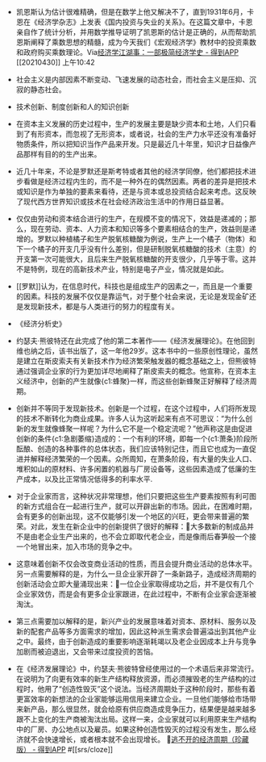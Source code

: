 - 凯恩斯认为估计很难精确，但是在数学上他又解决不了，直到1931年6月，卡恩在《经济学杂志》上发表《国内投资与失业的关系》。在这篇文章中，卡恩亲自作了统计分析，并用数学推导证明了凯恩斯的估计是正确的，从而帮助凯恩斯阐释了乘数思想的精髓，成为今天我们《宏观经济学》教材中的投资乘数和政府购买乘数理论。Via[经济学江湖事：一部极简经济学史 - 得到APP](https://www.dedao.cn/reader?id=qPKdG1m9B8MaveyJdxRzNnKYlqgVZ3k4ezwo5pL7E4m1r26kQjXDAPObGkYgJ4pN) [[20210430]] 上午10:42
- 社会主义是内部因素不断变动、飞速发展的动态社会，而社会主义是压抑、沉寂的静态社会。
- 技术创新、制度创新和人的知识创新
- 在资本主义发展的历史过程中，生产的发展主要是缺少资本和土地，人们只看到了有形资本，而忽视了无形资本，或者说，社会的生产力水平还没有准备好物质条件，所以把知识当作产品来开发。只是最近几十年里，知识才日益像产品那样有目的的生产出来。
- 近几十年来，不论是罗默还是斯考特或者其他的经济学同僚，他们都把技术进步看做是经济过程内生的，而不是一种外在的偶然因素。两者的差异是把技术或知识是作为单独的要素来看待，还是与资本或总投资结合起来考虑。这反映了现代西方世界知识或技术在社会经济政治生活中的作用日益显著。
- 仅仅由劳动和资本结合进行的生产，在规模不变的情况下，效益是递减的；那么，现在劳动、资本、人力资本和知识等多个要素相结合的生产，效益则是递增的。罗默以种植橘子和生产脱氧核糖酸为例说，生产上一个橘子（物体）和下一个橘子的开支几乎没有什么差别，但是研制脱氧核糖酸的技术（主意）的开支第一次可能很大，且后来生产脱氧核糖酸的开支很少，几乎等于零。这并不是特例，现在的高新技术产业，特别是电子产业，情况就是如此。
- [[罗默]]认为，在信息时代，科技也是组成生产的因素之一，而且是一个重要的因素。科技的发展不仅仅是靠运气，对于整个社会来说，无论是发现金矿还是发现新技术，都是与人类进行的努力的程度有关。
- 《经济分析史》
- 约瑟夫·熊彼特还在此完成了他的第二本著作——《经济发展理论》。在他回到维也纳之后，该书出版了，这一年他29岁。这本书中的一些原创性理论，虽然是建立在斯皮索夫有关新技术作为经济繁荣触发器的概念基础之上，但熊彼特通过强调企业家的行为更加详尽地阐释了斯皮索夫的概念。他宣称，在资本主义经济中，创新的产生就像{c1:蜂聚}一样，而这些创新蜂聚正好解释了经济周期。
- 创新并不等同于发现新技术。创新是一个过程，在这个过程中，人们将所发现的技术不断转化为商业成果。许多人认为这听起来有点不可思议：“为什么创新的发生就像蜂聚一样呢？为什么它不是一个稳定流呢？”他声称这是由促进创新的条件{c1:急剧萎缩}造成的：一个有利的环境，即每一个{c1:萧条}阶段所酝酿、创造的各种事件的总体状态，我们应该特别记住，而且它也成为一直促进并解释经济繁荣的一个因素。众所周知，在萧条阶段，有大量的失业人口、堆积如山的原材料、许多闲置的机器与厂房设备等，这些因素造成了低廉的生产成本，以及比正常情况低得多的利率水平.
- 对于企业家而言，这种状况非常理想，他们只要把这些生产要素按照有利可图的新方式组合在一起进行生产，就可以开辟出新的市场。因此，在困难时期，会有更多的创新出现，这不仅能够引发一个地区的兴旺，更会带来普遍的繁荣。对此，发生在新企业中的创新提供了很好的解释：🌱大多数新的制成品并不是由老企业生产出来的，也不会立即取代老企业，而是像雨后春笋般一个接一个地冒出来，加入市场的竞争之中。
- 这意味着创新不仅会改变商业活动的性质，而且会提升商业活动的总体水平。另一点需要解释的是，为什么一旦企业家开辟了一条新路子，造成经济周期的创新活动会立即大量涌现出来：🌱一位企业家取得成功之后，并不是仅有几个企业家效仿，而是会有更多企业家跟进，在此过程中，不断有企业家会逐渐被淘汰。
  
- 第三点需要加以解释的是，新兴产业的发展意味着对资本、原材料、服务以及新的配套产品等多方面需求的增加，因此这种派生需求会普遍溢出到其他产业之中。最终，由于创新造成的重要影响逐渐耗竭以及老企业因成本上升与竞争加剧而被迫退出，又会带来过度投资的苦恼。
- 在《经济发展理论》中，约瑟夫·熊彼特曾经使用过的一个术语后来非常流行。在说明为了向更有效率的新生产结构释放资源，而必须摧毁老的生产结构的过程时，他用了“创造性毁灭”这个说法。当经济周期处于这种阶段时，那些有着更富效率的新想法的企业家能够运用信用来建立企业。一旦他们能够给市场带来新产品，那么很显然，就会给原有供应商造成竞争压力，结果便是越来越多跟不上变化的生产商被淘汰出局。这样一来，企业家就可以利用原来生产结构中的厂房、办公地点以及雇员。如果这种创造性毁灭的过程没有发生，那么经济就不会快速增长，或者根本就不会出现增长。 🦩[逃不开的经济周期（珍藏版） - 得到APP](https://www.dedao.cn/ebook/reader?id=z4R9BQ7pP4ZEaXYkx8KvRdljeyqo608dgN01m2bMAO9NnDL7gBGQr5VzJqrvmEVN) #[[srs/cloze]]
